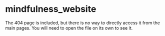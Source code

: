 # mindfulness_website

The 404 page is included, but there is no way to directly access it from the main pages. You will need to open the file on its own to see it.
